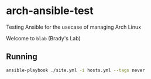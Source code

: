 # arch-ansible-test
Testing Ansible for the usecase of managing Arch Linux

Welcome to `blab` (Brady's Lab)

## Running

```sh
ansible-playbook ./site.yml -i hosts.yml --tags never
```